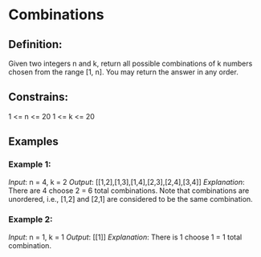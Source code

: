 # Combinations

## Definition:

 Given two integers n and k, return all possible combinations of k numbers chosen from the range [1, n].
You may return the answer in any order.

## Constrains:

1 <= n <= 20
1 <= k <= 20

## Examples

### Example 1:

_*Input*_: n = 4, k = 2
_*Output*_: [[1,2],[1,3],[1,4],[2,3],[2,4],[3,4]]
_Explanation_: There are 4 choose 2 = 6 total combinations.
Note that combinations are unordered, i.e., [1,2] and [2,1] are considered to be the same combination.

### Example 2:
_Input_: n = 1, k = 1
_Output_: [[1]]
_Explanation_: There is 1 choose 1 = 1 total combination.
